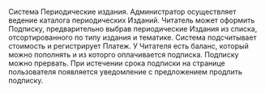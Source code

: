 Система Периодические издания. Администратор осуществляет ведение каталога периодических Изданий. Читатель может оформить Подписку,
предварительно выбрав периодические Издания из списка, отсортированного по типу издания и тематике. Система подсчитывает стоимость 
и регистрирует Платеж. У Читателя есть баланс, который можно пополнять и из которго оплачивается подписка. Подписку можно прервать.
При истечении срока подписки на странице пользователя появляется уведомление с предложением продлить подписку.
